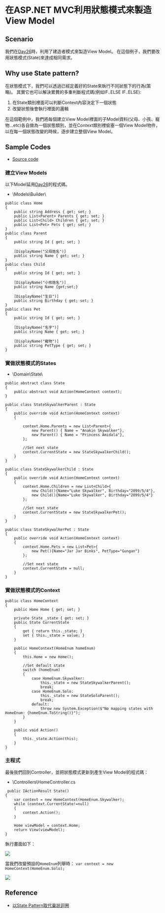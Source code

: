# 在ASP.NET MVC利用狀態模式來製造View Model

## Scenario

我們在[Day26](https://ithelp.ithome.com.tw/articles/10197179)時，利用了建造者模式來製造View Model。
在這個例子，我們要改用狀態模式(State)來達成相同需求。

## Why use State pattern?

在狀態模式下，我們可以透過已經定義好的State來執行不同狀態下的行為(策略)。
其實它也可以解決累贅的多重判斷程式碼(例如IF..ELSE IF..ELSE):

1. 在State類別裡面可以判斷Context內容決定下一個狀態
2. 改變狀態後會執行裡面的邏輯


在這個範例中，我們將每個建立View Model裡面的子Model資料(父母、小孩、寵物...etc)各自做為一個狀態類別，並在Context類別裡偷塞一個View Model物件，以在每一個狀態改變的時候，逐步建立整個View Model。

## Sample Codes

- [Source code](https://github.com/KarateJB/DesignPattern.Sample/tree/master/CSharp/DP.Website)



### 建立View Models

以下Model延用[Day26](https://ithelp.ithome.com.tw/articles/10197179)的程式碼。

* \Models\Builder\
```
public class Home
{
    public string Address { get; set; }
    public List<Parent> Parents { get; set; }
    public List<Child> Children { get; set; }
    public List<Pet> Pets { get; set; }
}
public class Parent
{
    public string Id { get; set; }

    [DisplayName("父母姓名")]
    public string Name { get; set; }
}
public class Child
{
    public string Id { get; set; }

    [DisplayName("小孩姓名")]
    public string Name {get;set;}

    [DisplayName("生日")]
    public string Birthday { get; set; }
}
public class Pet
{
    public string Id { get; set; }

    [DisplayName("名字")] 
    public string Name { get; set; }

    [DisplayName("寵物")]
    public string PetType { get; set; }
}
```

### 實做狀態模式的States


* \Domain\State\
```
public abstract class State
{
    public abstract void Action(HomeContext context);
}

public class StateSkywalkerParent : State
{
    public override void Action(HomeContext context)
    {
 
        context.Home.Parents = new List<Parent>{
            new Parent() { Name = "Anakin Skywalker"},
            new Parent() { Name = "Princess Amidala"},
        };

        //Set next state
        context.CurrentState = new StateSkywalkerChild();
    }
}

public class StateSkywalkerChild : State
{
    public override void Action(HomeContext context)
    {
        context.Home.Children = new List<Child>{
            new Child(){Name="Luke Skywalker", Birthday="2099/5/4"},
            new Child(){Name="Luke Skywalker", Birthday="2099/5/4"}
        };

        //Set next state
        context.CurrentState = new StateSkywalkerPet();
    }
}

public class StateSkywalkerPet : State
{
    public override void Action(HomeContext context)
    {
        context.Home.Pets = new List<Pet>{
            new Pet(){Name="Jar Jar Binks", PetType="Gungan"}    
        };

        //Set next state
        context.CurrentState = null;
    }
}
```


### 實做狀態模式的Context

```
public class HomeContext
{
    public Home Home { get; set; }

    private State _state { get; set; }
    public State CurrentState
    {
        get { return this._state; }
        set { this._state = value; }
    }

    public HomeContext(HomeEnum homeEnum)
    {
        this.Home = new Home();

        //Set default state
        switch (homeEnum)
        {
            case HomeEnum.Skywalker:
                this._state = new StateSkywalkerParent();
                break;
            case HomeEnum.Solo:
                this._state = new StateSoloParent();
                break;
            default:
                throw new System.Exception($"No mapping states with HomeEnum: {homeEnum.ToString()}");
        }
    }

    public void Action()
    {
        this._state.Action(this);
    }
}
```



### 主程式

最後我們回到Controller，並把狀態模式更新到產生View Model的程式碼：

* \Controllers\HomeController.cs
```
 public IActionResult State()
{
    var context = new HomeContext(HomeEnum.Skywalker);
    while (context.CurrentState!=null)
    {
        context.Action();
    }

    Home viewModel = context.Home;
    return View(viewModel);
}
```


執行畫面如下：

![](https://1.bp.blogspot.com/-z4wt0mn0jDA/WlnR04f_TfI/AAAAAAAAFsM/D3_sNf6s4CgvtsX6l_kVOQ_t7xdVM7MqACLcBGAs/s1600/skywalker.png)


當我們改變預設的`HomeEnum`列舉時：
`var context = new HomeContext(HomeEnum.Solo);`

![](https://3.bp.blogspot.com/-dqJgO-OP3tU/WlnR0zhaztI/AAAAAAAAFsQ/lVXYqC7ReZY3stBIsakfNDcvYMJEkpMugCLcBGAs/s1600/solo.png)



## Reference
- [以State Pattern取代巢狀迴圈](http://karatejb.blogspot.tw/2015/06/state-pattern.html)
